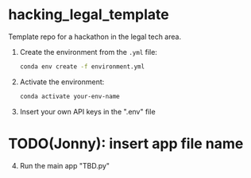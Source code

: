 # hacking_legal_template
Template repo for a hackathon in the legal tech area.

1) Create the environment from the `.yml` file:
   ```bash
   conda env create -f environment.yml
2) Activate the environment:
    ```bash
    conda activate your-env-name
3) Insert your own API keys in the ".env" file
# TODO(Jonny): insert app file name
4) Run the main app "TBD.py"
